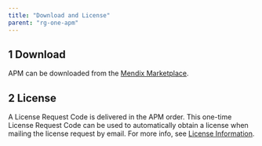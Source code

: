 ```yaml
---
title: "Download and License"
parent: "rg-one-apm"
---
```


## 1 Download

APM can be downloaded from the [Mendix Marketplace](https://appstore.home.mendix.com/link/app/6127/Mendix/Mendix-Application-Performance-Monitor).

## 2 License

A License Request Code is delivered in the APM order. This one-time License Request Code can be used to automatically obtain a license when mailing the license request by email. For more info, see [License Information](rg-one-configuration#license).
